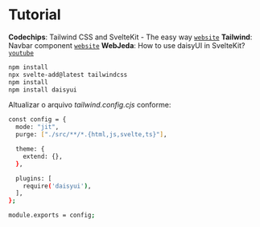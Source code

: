 # Tutorial

**Codechips**: Tailwind CSS and SvelteKit - The easy way [`website`](https://codechips.me/tailwindcss-sveltekit-the-easy-way/)
**Tailwind**: Navbar component [`website`](https://tailwindui.com/components/application-ui/navigation/navbars)
**WebJeda**: How to use daisyUI in SvelteKit? [`youtube`](https://www.youtube.com/watch?v=haKnkk6ds20&t=145s)

```bash
npm install
npx svelte-add@latest tailwindcss
npm install
npm install daisyui
```

Altualizar o arquivo *tailwind.config.cjs* conforme:

```bash
const config = {
  mode: "jit",
  purge: ["./src/**/*.{html,js,svelte,ts}"],

  theme: {
    extend: {},
  },

  plugins: [
    require('daisyui'),
  ],
};

module.exports = config;
```